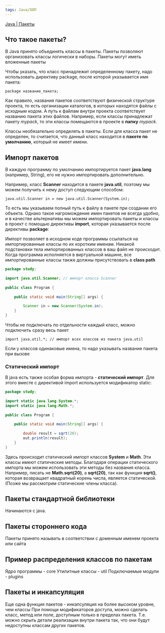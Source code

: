 ```yaml
---
tags: Java/ООП
---
```

[Java | Пакеты](https://metanit.com/java/tutorial/3.2.php)
## Что такое пакеты?
В Java принято объединять классы в пакеты. Пакеты позволяют организовать классы логически в наборы. Пакеты могут иметь вложенные пакеты

Чтобы указать, что класс принадлежит определенному пакету, надо использовать директиву package, после которой указывается имя пакета:

`package название_пакета;`

Как правило, названия пакетов соответствуют физической структуре проекта, то есть организации каталогов, в которых находятся файлы с исходным кодом. А путь к файлам внутри проекта соответствует названию пакета этих файлов. Например, если классы принадлежат пакету *mypack*, то эти классы помещаются в проекте в **папку** *mypack*.

Классы необязательно определять в пакеты. Если для класса пакет не определен, то считается, что данный класс находится в **пакете по умолчанию**, который не имеет имени.

## Импорт пакетов
В каждую программу по умолчанию импортируется пакет **java.lang** (например, String), его не нужно импортировать дополнительно.

Например, класс **Scanner** находится в пакете **java.util**, поэтому мы можем получить к нему доступ следующим способом:

`java.util.Scanner in = new java.util.Scanner(System.in);`

То есть мы указываем полный путь к файлу в пакете при создании его объекта. Однако такое нагромождение имен пакетов не всегда удобно, и в качестве альтернативы мы можем импортировать пакеты и классы в проект с помощью директивы **import**, которая указывается после директивы **package**:

Импорт позволяет в исходном коде программы ссылаться на импортированные классы по их коротким именам. Никакой подстановки тела импортированных классов в ваш файл не происходит. Когда программа исполняется в виртуальной машине, все импортированные классы также должны присутствовать в **class path**

``` java
package study;
 
import java.util.Scanner; // импорт класса Scanner
 
public class Program {
 
    public static void main(String[] args) {
         
        Scanner in = new Scanner(System.in);
    } 
}
```

Чтобы не подключать по отдельности каждый класс, можно подключить сразу весь пакет

`import java.util.*; // импорт всех классов из пакета java.util`

Если у классов одинаковые имена, то надо указывать название пакета при вызове

### Статический импорт
В java есть также особая форма импорта - **статический импорт**. Для этого вместе с директивой import используется модификатор static:

``` java
package study;
 
import static java.lang.System.*;
import static java.lang.Math.*;
 
public class Program {
 
    public static void main(String[] args) {
         
        double result = sqrt(20);
        out.println(result);
    } 
}
```
Здесь происходит статический импорт классов **System** и **Math**. Эти классы имеют статические методы. Благодаря операции статического импорта мы можем использовать эти методы без названия класса. Например, писать не **Math.sqrt(20)**, а **sqrt(20)**, так как функция **sqrt()**, которая возвращает квадратный корень числа, является статической. (Позже мы рассмотрим статические члены класса).

## Пакеты стандартной библиотеки
Начинаются с java.

## Пакеты стороннего кода
Пакеты принято называть в соответствии с доменным именем проекта или сайта

## Пример распределения классов по пакетам
Ядро программы - core
Утилитные классы - util
Подключаемые модули - plugins 

## Пакеты и инкапсуляция
Еще одна функция пакетов - инкапсуляция на более высоком уровне, чем классы
При помощи модификаторов доступа, можно сделать класс, метод или поле, доступным только в пределах пакета. Т.е. можно скрыть детали реализации внутри пакета так, что они будут недоступны классам других пакетов.
